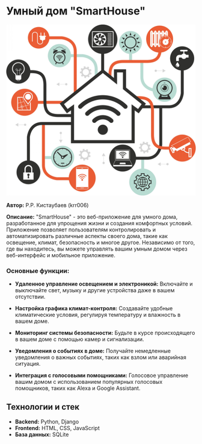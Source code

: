 # Умный дом "SmartHouse"

![SmartHouse](foreadme.jpg)

**Автор:** Р.Р. Кистаубаев (krr006)

**Описание:** "SmartHouse" - это веб-приложение для умного дома, разработанное для упрощения жизни и создания комфортных условий. Приложение позволяет пользователям контролировать и автоматизировать различные аспекты своего дома, такие как освещение, климат, безопасность и многое другое. Независимо от того, где вы находитесь, вы можете управлять вашим умным домом через веб-интерфейс и мобильное приложение.

### Основные функции:

- **Удаленное управление освещением и электроникой:** Включайте и выключайте свет, музыку и другие устройства даже в вашем отсутствии.

- **Настройка графика климат-контроля:** Создавайте удобные климатические условия, регулируя температуру и влажность в вашем доме.

- **Мониторинг системы безопасности:** Будьте в курсе происходящего в вашем доме с помощью камер и сигнализации.

- **Уведомления о событиях в доме:** Получайте немедленные уведомления о важных событиях, таких как взлом или аварийная ситуация.

- **Интеграция с голосовыми помощниками:** Голосовое управление вашим домом с использованием популярных голосовых помощников, таких как Alexa и Google Assistant.

## Технологии и стек

- **Backend:** Python, Django
- **Frontend:** HTML, CSS, JavaScript
- **База данных:** SQLite
